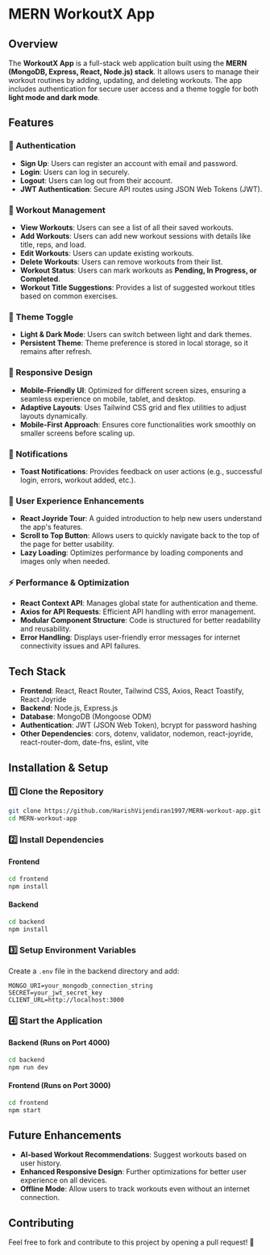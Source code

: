 # MERN WorkoutX App

## Overview

The **WorkoutX App** is a full-stack web application built using the **MERN (MongoDB, Express, React, Node.js) stack**. It allows users to manage their workout routines by adding, updating, and deleting workouts. The app includes authentication for secure user access and a theme toggle for both **light mode and dark mode**.

## Features

### 🔐 Authentication

- **Sign Up**: Users can register an account with email and password.
- **Login**: Users can log in securely.
- **Logout**: Users can log out from their account.
- **JWT Authentication**: Secure API routes using JSON Web Tokens (JWT).

### 💪 Workout Management

- **View Workouts**: Users can see a list of all their saved workouts.
- **Add Workouts**: Users can add new workout sessions with details like title, reps, and load.
- **Edit Workouts**: Users can update existing workouts.
- **Delete Workouts**: Users can remove workouts from their list.
- **Workout Status**: Users can mark workouts as **Pending, In Progress, or Completed**.
- **Workout Title Suggestions**: Provides a list of suggested workout titles based on common exercises.

### 🎨 Theme Toggle

- **Light & Dark Mode**: Users can switch between light and dark themes.
- **Persistent Theme**: Theme preference is stored in local storage, so it remains after refresh.

### 📱 Responsive Design

- **Mobile-Friendly UI**: Optimized for different screen sizes, ensuring a seamless experience on mobile, tablet, and desktop.
- **Adaptive Layouts**: Uses Tailwind CSS grid and flex utilities to adjust layouts dynamically.
- **Mobile-First Approach**: Ensures core functionalities work smoothly on smaller screens before scaling up.

### 🔔 Notifications

- **Toast Notifications**: Provides feedback on user actions (e.g., successful login, errors, workout added, etc.).

### 🚀 User Experience Enhancements

- **React Joyride Tour**: A guided introduction to help new users understand the app's features.
- **Scroll to Top Button**: Allows users to quickly navigate back to the top of the page for better usability.
- **Lazy Loading**: Optimizes performance by loading components and images only when needed.

### ⚡ Performance & Optimization

- **React Context API**: Manages global state for authentication and theme.
- **Axios for API Requests**: Efficient API handling with error management.
- **Modular Component Structure**: Code is structured for better readability and reusability.
- **Error Handling**: Displays user-friendly error messages for internet connectivity issues and API failures.

## Tech Stack

- **Frontend**: React, React Router, Tailwind CSS, Axios, React Toastify, React Joyride
- **Backend**: Node.js, Express.js
- **Database**: MongoDB (Mongoose ODM)
- **Authentication**: JWT (JSON Web Token), bcrypt for password hashing
- **Other Dependencies**: cors, dotenv, validator, nodemon, react-joyride, react-router-dom, date-fns, eslint, vite

## Installation & Setup

### 1️⃣ Clone the Repository

```sh
git clone https://github.com/HarishVijendiran1997/MERN-workout-app.git
cd MERN-workout-app
```

### 2️⃣ Install Dependencies

#### Frontend

```sh
cd frontend
npm install
```

#### Backend

```sh
cd backend
npm install
```

### 3️⃣ Setup Environment Variables

Create a `.env` file in the backend directory and add:

```
MONGO_URI=your_mongodb_connection_string
SECRET=your_jwt_secret_key
CLIENT_URL=http://localhost:3000
```

### 4️⃣ Start the Application

#### Backend (Runs on Port 4000)

```sh
cd backend
npm run dev
```

#### Frontend (Runs on Port 3000)

```sh
cd frontend
npm start
```

## Future Enhancements

- **AI-based Workout Recommendations**: Suggest workouts based on user history.
- **Enhanced Responsive Design**: Further optimizations for better user experience on all devices.
- **Offline Mode**: Allow users to track workouts even without an internet connection.

## Contributing

Feel free to fork and contribute to this project by opening a pull request! 🚀
